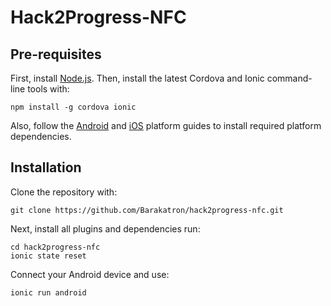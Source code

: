 # Hack2Progress-NFC

## Pre-requisites

First, install [Node.js](https://nodejs.org/en/). Then, install the latest Cordova and Ionic command-line tools with:

`npm install -g cordova ionic`

Also, follow the [Android](http://cordova.apache.org/docs/en/5.1.1/guide/platforms/android/index.html) and [iOS](http://cordova.apache.org/docs/en/5.1.1/guide/platforms/ios/index.html) platform guides to install required platform dependencies.

## Installation

Clone the repository with:

`git clone https://github.com/Barakatron/hack2progress-nfc.git`

Next, install all plugins and dependencies run:

```
cd hack2progress-nfc
ionic state reset
```
Connect your Android device and use:

```ionic run android```
